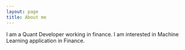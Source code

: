 ```yaml
---
layout: page
title: About me
---
```


I am a Quant Developer working in finance. I am interested in Machine Learning application in Finance.


